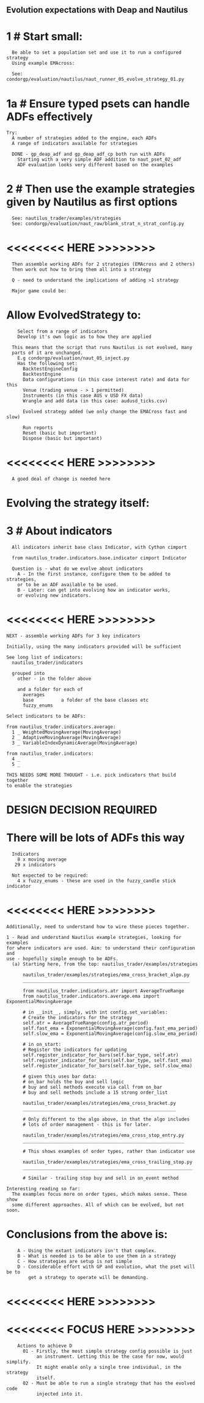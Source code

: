 ## Evolution expectations with Deap and Nautilus

  # 1 # Start small:
      Be able to set a population set and use it to run a configured strategy
      Using example EMAcross:

      See: condorgp/evaluation/nautilus/naut_runner_05_evolve_strategy_01.py

  # 1a # Ensure typed psets can handle ADFs effectively
    Try:
      A number of strategies added to the engine, each ADFs
      A range of indicators available for strategies

      DONE - gp_deap_adf and gp_deap_adf_cp both run with ADFs
        Starting with a very simple ADF addition to naut_pset_02_adf
        ADF evaluation looks very different based on the examples

  # 2 # Then use the example strategies given by Nautilus as first options
      See: nautilus_trader/examples/strategies
      See: condorgp/evaluation/naut_raw/blank_strat_n_strat_config.py

# <<<<<<<< HERE >>>>>>>>

      Then assemble working ADFs for 2 strategies (EMAcross and 2 others)
      Then work out how to bring them all into a strategy

      Q - need to understand the implications of adding >1 strategy

      Major game could be:
  # Allow EvolvedStrategy to:
        Select from a range of indicators
        Develop it's own logic as to how they are applied

      This means that the script that runs Nautilus is not evolved, many
      parts of it are unchanged.
        E.g condorgp/evaluation/naut_05_inject.py
        Has the following set:
          BacktestEngineConfig
          BacktestEngine
          Data configurations (in this case interest rate) and data for this
          Venue (trading venue - > 1 permitted)
          Instruments (in this case AUS v USD FX data)
          Wrangle and add data (in this case: audusd_ticks.csv)

          Evolved strategy added (we only change the EMACross fast and slow)

          Run reports
          Reset (basic but important)
          Dispose (basic but important)

# <<<<<<<< HERE >>>>>>>>

      A good deal of change is needed here

  # Evolving the strategy itself:


  # 3 # About indicators
      All indicators inherit base class Indicator, with Cython cimport

      from nautilus_trader.indicators.base.indicator cimport Indicator

      Question is - what do we evolve about indicators
        A - In the first instance, configure them to be added to strategies,
        or to be an ADF available to be used.
        B - Later: can get into evolving how an indicator works,
        or evolving new indicators.

# <<<<<<<< HERE >>>>>>>>

    NEXT - assemble working ADFs for 3 key indicators

    Initially, using the many indicators provided will be sufficient

    See long list of indicators:
      nautilus_trader/indicators

      grouped into
        other - in the folder above

        and a folder for each of
          averages
          base          a folder of the base classes etc
          fuzzy_enums

    Select indicators to be ADFs:

    from nautilus_trader.indicators.average:
      1 _ WeightedMovingAverage(MovingAverage)
      2 _ AdaptiveMovingAverage(MovingAverage)
      3 _ VariableIndexDynamicAverage(MovingAverage)

    from nautilus_trader.indicators:
      4 _
      5 _

    THIS NEEDS SOME MORE THOUGHT - i.e. pick indicators that build together
    to enable the strategies

# DESIGN DECISION REQUIRED
  # There will be lots of ADFs this way
      Indicators
        8 x moving average
       29 x indicators

      Not expected to be required:
        4 x fuzzy_enums - these are used in the fuzzy_candle stick indicator

# <<<<<<<< HERE >>>>>>>>

    Additionally, need to understand how to wire these pieces together.

    1 - Read and understand Nautilus example strategies, looking for examples
    for where indicators are used. Aim: to understand their configuration and
    use - hopefully simple enough to be ADFs.
      (a) Starting here, from the top: nautilus_trader/examples/strategies

          nautilus_trader/examples/strategies/ema_cross_bracket_algo.py
          _____________________________________________________________

          from nautilus_trader.indicators.atr import AverageTrueRange
          from nautilus_trader.indicators.average.ema import ExponentialMovingAverage

          # in __init__, simply, with int config.set_variables:
          # Create the indicators for the strategy
          self.atr = AverageTrueRange(config.atr_period)
          self.fast_ema = ExponentialMovingAverage(config.fast_ema_period)
          self.slow_ema = ExponentialMovingAverage(config.slow_ema_period)

          # in on_start:
          # Register the indicators for updating
          self.register_indicator_for_bars(self.bar_type, self.atr)
          self.register_indicator_for_bars(self.bar_type, self.fast_ema)
          self.register_indicator_for_bars(self.bar_type, self.slow_ema)

          # given this uses bar data:
          # on_bar holds the buy and sell logic
          # buy and sell methods execute via call from on_bar
          # buy and sell methods include a 15 strong order_list

          nautilus_trader/examples/strategies/ema_cross_bracket.py
          ________________________________________________________

          # Only different to the algo above, in that the algo includes
          # lots of order management - this is for later.

          nautilus_trader/examples/strategies/ema_cross_stop_entry.py
          ___________________________________________________________

          # This shows examples of order types, rather than indicator use

          nautilus_trader/examples/strategies/ema_cross_trailing_stop.py
          ______________________________________________________________

          # Similar - trailing stop buy and sell in on_event method

    Interesting reading so far:
      The examples focus more on order types, which makes sense. These show
      some different approaches. All of which can be evolved, but not soon.


  # Conclusions from the above is:
        A - Using the extant indicators isn't that complex.
        B - What is needed is to be able to use them in a strategy
        C - How strategies are setup is not simple
        D - Considerable effort with GP and evolution, what the pset will be to
            get a strategy to operate will be demanding.

# <<<<<<<< HERE >>>>>>>>
# <<<<<<<< FOCUS HERE >>>>>>>>
        Actions to achieve D
          01 - Firstly, the most simple strategy config possible is just
               an instrument. Letting this be the case for now, would simplify.
               It might enable only a single tree individual, in the strategy
               itself.
          02 - Must be able to run a single strategy that has the evolved code
               injected into it. 
